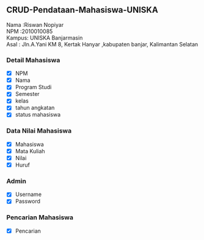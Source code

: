 ## CRUD-Pendataan-Mahasiswa-UNISKA<br>
Nama  :Riswan Nopiyar<br>
NPM   :2010010085<br>
Kampus: UNISKA Banjarmasin<br>
Asal  : Jln.A.Yani KM 8, Kertak Hanyar ,kabupaten banjar, Kalimantan Selatan<br>

### Detail Mahasiswa
- [x] NPM
- [x] Nama
- [x] Program Studi
- [x] Semester
- [x] kelas
- [x] tahun angkatan
- [x] status mahasiswa

### Data Nilai Mahasiswa
- [x] Mahasiswa
- [x] Mata Kuliah
- [x] Nilai
- [x] Huruf

### Admin
- [x] Username
- [x] Password

### Pencarian Mahasiswa
- [x] Pencarian
